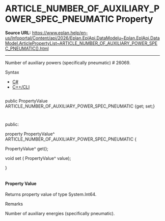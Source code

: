# ARTICLE_NUMBER_OF_AUXILIARY_POWER_SPEC_PNEUMATIC Property

**Source URL:** https://www.eplan.help/en-us/Infoportal/Content/api/2026/Eplan.EplApi.DataModelu~Eplan.EplApi.DataModel.ArticlePropertyList~ARTICLE_NUMBER_OF_AUXILIARY_POWER_SPEC_PNEUMATIC().html

---

Number of auxiliary powers (specifically pneumatic) # 26069.

Syntax

- [C#](#i-syntax-CS)
- [C++/CLI](#i-syntax-CPP2005)

```
```
public PropertyValue ARTICLE_NUMBER_OF_AUXILIARY_POWER_SPEC_PNEUMATIC {get; set;}
```
```

```
```
public:

property PropertyValue^ ARTICLE_NUMBER_OF_AUXILIARY_POWER_SPEC_PNEUMATIC {

   PropertyValue^ get();

   void set (    PropertyValue^ value);

}
```
```

#### Property Value

Returns property value of type System.Int64.

Remarks

Number of auxiliary energies (specifically pneumatic).
